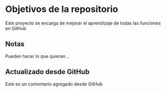 # Objetivos de la repositorio

Este proyecto se encarga de mejorar el aprendizaje de todas las funciones en GitHub


## Notas
Pueden hacer lo que quieran...

## Actualizado desde GitHub

Este es un comentario agregado desde GitHub
